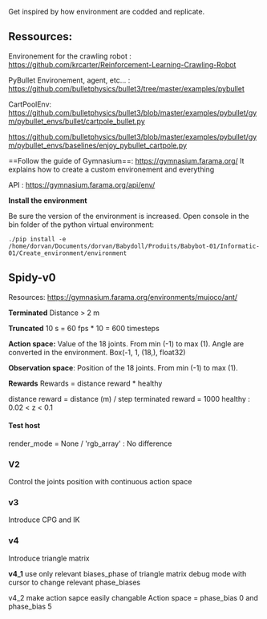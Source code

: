 
Get inspired by how environment are codded and replicate.
## Ressources:

Environement for the crawling robot : https://github.com/krcarter/Reinforcement-Learning-Crawling-Robot

PyBullet Environement, agent, etc... : https://github.com/bulletphysics/bullet3/tree/master/examples/pybullet

CartPoolEnv: https://github.com/bulletphysics/bullet3/blob/master/examples/pybullet/gym/pybullet_envs/bullet/cartpole_bullet.py

https://github.com/bulletphysics/bullet3/blob/master/examples/pybullet/gym/pybullet_envs/baselines/enjoy_pybullet_cartpole.py

==Follow the guide of Gymnasium==: https://gymnasium.farama.org/
It explains how to create a custom environement and everything

API : https://gymnasium.farama.org/api/env/

**Install the environment**

Be sure the version of the environment is increased.
Open console in the bin folder of the python virtual environment:
```
./pip install -e /home/dorvan/Documents/dorvan/Babydoll/Produits/Babybot-01/Informatic-01/Create_environment/environment
```


## Spidy-v0

Resources: https://gymnasium.farama.org/environments/mujoco/ant/

**Terminated**
Distance > 2 m

**Truncated** 
10 s = 60 fps * 10 = 600 timesteps

**Action space:**
Value of the 18 joints. From min (-1) to max (1). Angle are converted in the environment.
Box(-1, 1, (18,), float32)


**Observation space**:
Position of the 18 joints. From min (-1) to max (1).

**Rewards**
Rewards = distance reward * healthy

distance reward = distance (m) / step
terminated reward = 1000
healthy : 0.02 < z < 0.1


#### Test host

render_mode = None / 'rgb_array' : No difference

### V2
Control the joints position with continuous action space

### v3
Introduce CPG and IK

### v4
Introduce triangle matrix

**v4_1**
use only relevant biases_phase of triangle matrix
debug mode with cursor to change relevant phase_biases

v4_2
make action sapce easily changable
Action space = phase_bias 0 and phase_bias 5